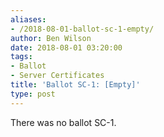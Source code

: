 ```yaml
---
aliases:
- /2018-08-01-ballot-sc-1-empty/
author: Ben Wilson
date: 2018-08-01 03:20:00
tags:
- Ballot
- Server Certificates
title: 'Ballot SC-1: [Empty]'
type: post
---
```


There was no ballot SC-1.